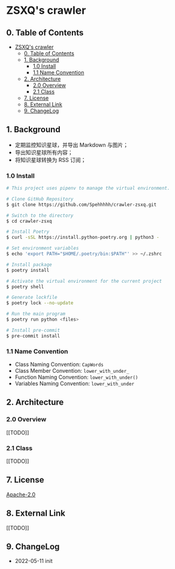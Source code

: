 # ZSXQ's crawler

## 0. Table of Contents

- [ZSXQ's crawler](#zsxqs-crawler)
    - [0. Table of Contents](#0-table-of-contents)
    - [1. Background](#1-background)
        - [1.0 Install](#10-install)
        - [1.1 Name Convention](#11-name-convention)
    - [2. Architecture](#2-architecture)
        - [2.0 Overview](#20-overview)
        - [2.1 Class](#21-class)
    - [7. License](#7-license)
    - [8. External Link](#8-external-link)
    - [9. ChangeLog](#9-changelog)

## 1. Background

- 定期监控知识星球，并导出 Markdown 与图片；
- 导出知识星球所有内容；
- 将知识星球转换为 RSS 订阅；

### 1.0 Install

```bash
# This project uses pipenv to manage the virtual environment.

# Clone GitHub Repository
$ git clone https://github.com/Spehhhhh/crawler-zsxq.git

# Switch to the directory
$ cd crawler-zsxq

# Install Poetry
$ curl -sSL https://install.python-poetry.org | python3 -

# Set environment variables
$ echo 'export PATH="$HOME/.poetry/bin:$PATH"' >> ~/.zshrc

# Install package
$ poetry install

# Activate the virtual environment for the current project
$ poetry shell

# Generate lockfile
$ poetry lock --no-update

# Run the main program
$ poetry run python <files>

# Install pre-commit
$ pre-commit install
```

### 1.1 Name Convention

- Class Naming Convention: `CapWords`
- Class Member Convention: `lower_with_under_`
- Function Naming Convention: `lower_with_under()`
- Variables Naming Convention: `lower_with_under`

## 2. Architecture

### 2.0 Overview

[[TODO]]

### 2.1 Class

[[TODO]]

## 7. License

[Apache-2.0](LICENSE)

## 8. External Link

[[TODO]]

## 9. ChangeLog

- 2022-05-11 init
